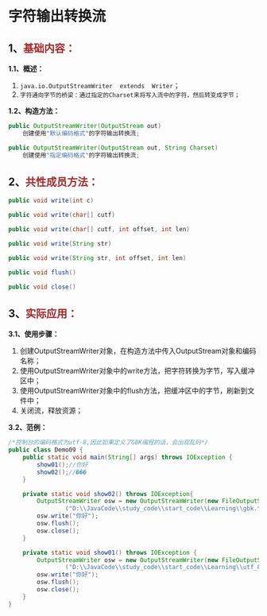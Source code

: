 # 字符输出转换流

## 1、<span style="color:brown">基础内容：</span>

**1.1、概述：**

1. `java.io.OutputStreamWriter  extends  Writer`；
2. `字符通向字节的桥梁：通过指定的Charset来将写入流中的字符，然后转变成字节；`

**1.2、构造方法：**

<!--这里可以是OutputStream抽象类对象, 或者子类FileOutputStream, 一般采用后者-->

```java
public OutputStreamWriter(OutputStream out)
    创建使用"默认编码格式"的字符输出转换流;
```

```java
public OutputStreamWriter(OutputStream out, String Charset)
    创建使用"指定编码格式"的字符输出转换流;
```



## 2、<span style="color:brown">共性成员方法：</span>

```java
public void write(int c)
```

```java
public void write(char[] cutf)
```

```java
public void write(char[] cutf, int offset, int len)
```

```java
public void write(String str)
```

```java
public void write(String str, int offset, int len)
```

```java
public void flush()
```

```java
public void close()
```



## 3、<span style="color:brown">实际应用：</span>

**3.1、使用步骤：**

1. 创建OutputStreamWriter对象，在构造方法中传入OutputStream对象和编码名称；
2. 使用OutputStreamWriter对象中的write方法，把字符转换为字节，写入缓冲区中；
3. 使用OutputStreamWriter对象中的flush方法，把缓冲区中的字节，刷新到文件中；
4. 关闭流，释放资源；

**3.2、范例：**

```java
/*控制台的编码格式为utf-8,因此如果定义了GBK编程的话，会出现乱码*/
public class Demo09 {
    public static void main(String[] args) throws IOException {
        show01();//你好
        show02();//���
    }

    private static void show02() throws IOException{
        OutputStreamWriter osw = new OutputStreamWriter(new FileOutputStream
                ("D:\\JavaCode\\study_code\\start_code\\Learning\\gbk.txt"), "gbk");
        osw.write("你好");
        osw.flush();
        osw.close();
    }

    private static void show01() throws IOException {
        OutputStreamWriter osw = new OutputStreamWriter(new FileOutputStream
                ("D:\\JavaCode\\study_code\\start_code\\Learning\\utf_8.txt"), "utf-8");
        osw.write("你好");
        osw.flush();
        osw.close();
    }
}
```
